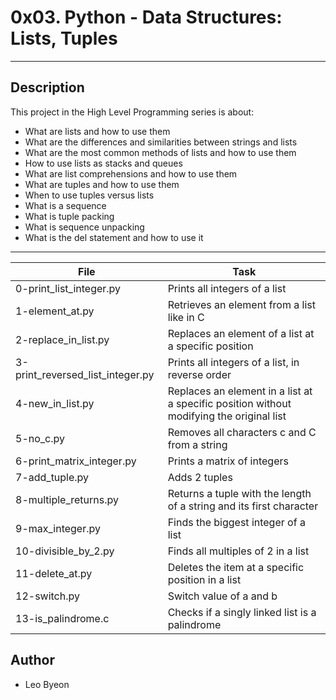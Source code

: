 # 0x03. Python - Data Structures: Lists, Tuples
---
## Description

This project in the High Level Programming series is about:
* What are lists and how to use them
* What are the differences and similarities between strings and lists
* What are the most common methods of lists and how to use them
* How to use lists as stacks and queues
* What are list comprehensions and how to use them
* What are tuples and how to use them
* When to use tuples versus lists
* What is a sequence
* What is tuple packing
* What is sequence unpacking
* What is the del statement and how to use it

---
File|Task
---|---
0-print_list_integer.py | Prints all integers of a list
1-element_at.py | Retrieves an element from a list like in C
2-replace_in_list.py | Replaces an element of a list at a specific position
3-print_reversed_list_integer.py | Prints all integers of a list, in reverse order
4-new_in_list.py | Replaces an element in a list at a specific position without modifying the original list
5-no_c.py | Removes all characters c and C from a string
6-print_matrix_integer.py | Prints a matrix of integers
7-add_tuple.py | Adds 2 tuples
8-multiple_returns.py | Returns a tuple with the length of a string and its first character
9-max_integer.py | Finds the biggest integer of a list
10-divisible_by_2.py | Finds all multiples of 2 in a list
11-delete_at.py | Deletes the item at a specific position in a list
12-switch.py | Switch value of a and b
13-is_palindrome.c | Checks if a singly linked list is a palindrome

## Author
* Leo Byeon
